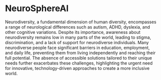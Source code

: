 # NeuroSphereAI

Neurodiversity, a fundamental dimension of human diversity, encompasses a range of neurological differences such as autism, ADHD, dyslexia, and other cognitive variations. Despite its importance, awareness about neurodiversity remains low in many parts of the world, leading to stigma, discrimination, and a lack of support for neurodiverse individuals. Many neurodiverse people face significant barriers in education, employment, and daily life, preventing them from living independently and reaching their full potential. The absence of accessible solutions tailored to their unique needs further exacerbates these challenges, highlighting the urgent need for innovative, technology-driven approaches to create a more inclusive world.

